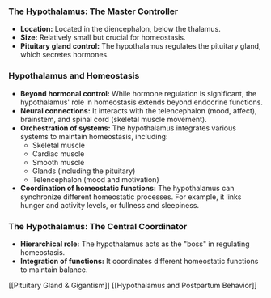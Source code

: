 
### The Hypothalamus: The Master Controller

- **Location:** Located in the diencephalon, below the thalamus.
- **Size:** Relatively small but crucial for homeostasis.
- **Pituitary gland control:** The hypothalamus regulates the pituitary gland, which secretes hormones.

### Hypothalamus and Homeostasis

- **Beyond hormonal control:** While hormone regulation is significant, the hypothalamus' role in homeostasis extends beyond endocrine functions.
- **Neural connections:** It interacts with the telencephalon (mood, affect), brainstem, and spinal cord (skeletal muscle movement).
- **Orchestration of systems:** The hypothalamus integrates various systems to maintain homeostasis, including:
    - Skeletal muscle
    - Cardiac muscle
    - Smooth muscle
    - Glands (including the pituitary)
    - Telencephalon (mood and motivation)
- **Coordination of homeostatic functions:** The hypothalamus can synchronize different homeostatic processes. For example, it links hunger and activity levels, or fullness and sleepiness.

### The Hypothalamus: The Central Coordinator

- **Hierarchical role:** The hypothalamus acts as the "boss" in regulating homeostasis.
- **Integration of functions:** It coordinates different homeostatic functions to maintain balance.

[[Pituitary Gland & Gigantism]]
[[Hypothalamus and Postpartum Behavior]]